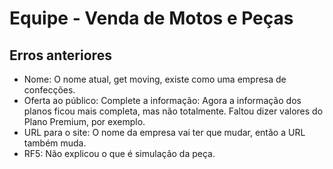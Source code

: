 <h1>Equipe - Venda de Motos e Peças</h1>
<h2>Erros anteriores</h2>
<ul>
    <li>Nome: O nome atual, get moving, existe como uma empresa de confecções.</li>
    <li>Oferta ao público: Complete a informação: Agora a informação dos planos ficou mais completa, mas não totalmente. Faltou dizer valores do Plano Premium, por exemplo.</li>
    <li>URL para o site: O nome da empresa vai ter que mudar, então a URL também muda.</li>
    <li>RF5: Não explicou o que é simulação da peça.</li>
</ul>
